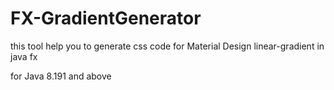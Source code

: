 # FX-GradientGenerator
this tool help you to generate css code for Material Design linear-gradient in java fx

for Java 8.191 and above

